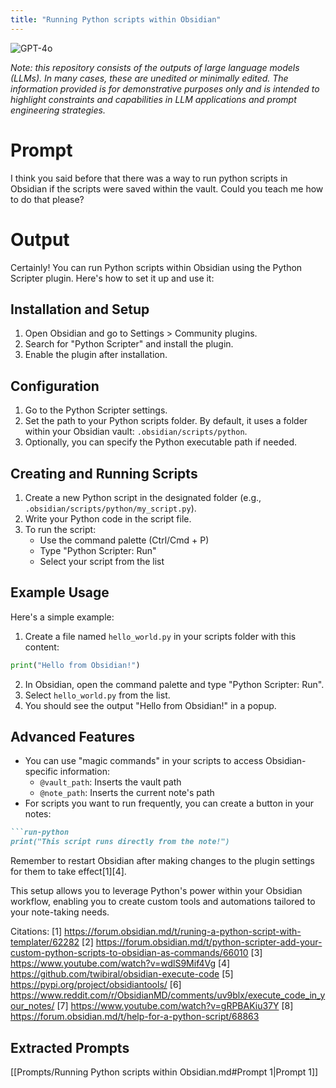 ```yaml
---
title: "Running Python scripts within Obsidian"
---
```

![GPT-4o](https://img.shields.io/badge/GPT--4o-3333FF?style=for-the-badge&logo=openai&logoColor=white)



*Note: this repository consists of the outputs of large language models (LLMs). In many cases, these are unedited or minimally edited. The information provided is for demonstrative purposes only and is intended to highlight constraints and capabilities in LLM applications and prompt engineering strategies.*


# Prompt

I think you said before that there was a way to run python scripts in Obsidian if the scripts were saved within the vault. Could you teach me how to do that please?
# Output


Certainly! You can run Python scripts within Obsidian using the Python Scripter plugin. Here's how to set it up and use it:

## Installation and Setup

1. Open Obsidian and go to Settings > Community plugins.
2. Search for "Python Scripter" and install the plugin.
3. Enable the plugin after installation.

## Configuration

1. Go to the Python Scripter settings.
2. Set the path to your Python scripts folder. By default, it uses a folder within your Obsidian vault: `.obsidian/scripts/python`.
3. Optionally, you can specify the Python executable path if needed.

## Creating and Running Scripts

1. Create a new Python script in the designated folder (e.g., `.obsidian/scripts/python/my_script.py`).
2. Write your Python code in the script file.
3. To run the script:
   - Use the command palette (Ctrl/Cmd + P)
   - Type "Python Scripter: Run"
   - Select your script from the list

## Example Usage

Here's a simple example:

1. Create a file named `hello_world.py` in your scripts folder with this content:

```python
print("Hello from Obsidian!")
```

2. In Obsidian, open the command palette and type "Python Scripter: Run".
3. Select `hello_world.py` from the list.
4. You should see the output "Hello from Obsidian!" in a popup.

## Advanced Features

- You can use "magic commands" in your scripts to access Obsidian-specific information:
  - `@vault_path`: Inserts the vault path
  - `@note_path`: Inserts the current note's path
- For scripts you want to run frequently, you can create a button in your notes:

```markdown
```run-python
print("This script runs directly from the note!")
```

Remember to restart Obsidian after making changes to the plugin settings for them to take effect[1][4].

This setup allows you to leverage Python's power within your Obsidian workflow, enabling you to create custom tools and automations tailored to your note-taking needs.

Citations:
[1] https://forum.obsidian.md/t/runing-a-python-script-with-templater/62282
[2] https://forum.obsidian.md/t/python-scripter-add-your-custom-python-scripts-to-obsidian-as-commands/66010
[3] https://www.youtube.com/watch?v=wdlS9Mif4Vg
[4] https://github.com/twibiral/obsidian-execute-code
[5] https://pypi.org/project/obsidiantools/
[6] https://www.reddit.com/r/ObsidianMD/comments/uv9blx/execute_code_in_your_notes/
[7] https://www.youtube.com/watch?v=gRPBAKiu37Y
[8] https://forum.obsidian.md/t/help-for-a-python-script/68863










## Extracted Prompts
[[Prompts/Running Python scripts within Obsidian.md#Prompt 1|Prompt 1]]
